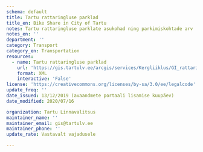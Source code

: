 ```yaml
---
schema: default
title: Tartu rattaringluse parklad
title_en: Bike Share in City of Tartu
notes: Tartu rattaringluse parklate asukohad ning parkimiskohtade arv
notes_en: ''
department: ''
category: Transport
category_en: Transportation
resources:
  - name: Tartu rattaringluse parklad
    url: 'https://gis.tartulv.ee/arcgis/services/Kergliiklus/GI_rattaringluse_parklad_kodulehel_teenus/MapServer?wsdl'
    format: XML
    interactive: 'False'
license: 'https://creativecommons.org/licenses/by-sa/3.0/ee/legalcode'  
update_freq: ''
date_issued: 13/12/2019 (avaandmete portaali lisamise kuupäev)
date_modified: 2020/07/16

organization: Tartu Linnavalitsus
maintainer_name: ''
maintainer_email: gis@tartulv.ee
maintainer_phone: ''
update_rate: Vastavalt vajadusele

---
```

